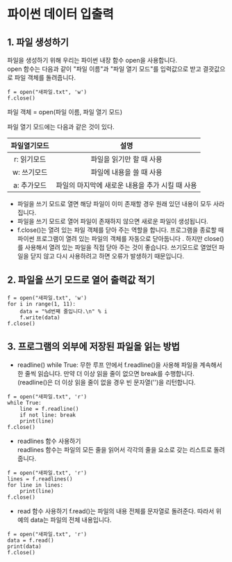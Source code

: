 # 파이썬 데이터 입출력
## 1. 파일 생성하기
파일을 생성하기 위해 우리는 파이썬 내장 함수 open을 사용합니다.  
open 함수는 다음과 같이 "파일 이름"과 "파일 열기 모드"를 입력값으로 받고 결괏값으로 파일 객체를 돌려줍니다.
```
f = open("새파일.txt", 'w')
f.close()
```
파일 객체 = open(파일 이름, 파일 열기 모드)

파일 열기 모드에는 다음과 같은 것이 있다.

|파일열기모드|	설명|
|:---:|:---:|
|r:	읽기모드|  파일을 읽기만 할 때 사용|
|w:	쓰기모드|  파일에 내용을 쓸 때 사용|
|a:	추가모드| 파일의 마지막에 새로운 내용을 추가 시킬 때 사용|

* 파일을 쓰기 모드로 열면 해당 파일이 이미 존재할 경우 원래 있던 내용이 모두 사라집니다.
* 파일을 쓰기 모드로 열어 파일이 존재하지 않으면 새로운 파일이 생성됩니다. 
* f.close()는 열려 있는 파일 객체를 닫아 주는 역할을 합니다.
  프로그램을 종료할 때 파이썬 프로그램이 열려 있는 파일의 객체를 자동으로 닫아둡니다 . 하지만 close()를 사용해서 열려 있는 파일을 직접 닫아 주는 것이 좋습니다. 쓰기모드로 열었던 파일을 닫지 않고 다시 사용하려고 하면 오류가 발생하기 때문입니다.
  
## 2. 파일을 쓰기 모드로 열어 출력값 적기
```
f = open("새파일.txt", 'w')
for i in range(1, 11):
    data = "%d번째 줄입니다.\n" % i
    f.write(data)
f.close()
```
## 3. 프로그램의 외부에 저장된 파일을 읽는 방법
* readline()
  while True: 무한 루프 안에서 f.readline()을 사용해 파일을 계속해서 한 줄씩 읽습니다. 만약 더 이상 읽을 줄이 없으면 break를 수행합니다.   
(readline()은 더 이상 읽을 줄이 없을 경우 빈 문자열('')을 리턴합니다. 
```
f = open("새파일.txt", 'r')
while True:
    line = f.readline()
    if not line: break
    print(line)
f.close()
```
* readlines 함수 사용하기  
  readlines 함수는 파일의 모든 줄을 읽어서 각각의 줄을 요소로 갖는 리스트로 돌려줍니다.

```
f = open("새파일.txt", 'r')
lines = f.readlines()
for line in lines:
    print(line)
f.close()
```
* read 함수 사용하기
  f.read()는 파일의 내용 전체를 문자열로 돌려준다. 따라서 위 예의 data는 파일의 전체 내용입니다.

```
f = open("새파일.txt", 'r')
data = f.read()
print(data)
f.close()
```



